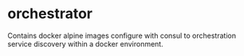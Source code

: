 # orchestrator
Contains docker alpine images configure with consul to orchestration service discovery within a docker environment.
